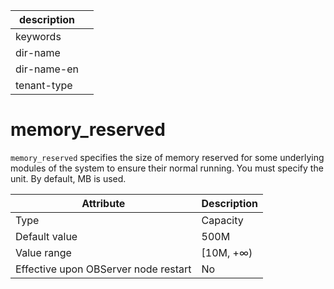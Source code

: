 | description ||
|---|---|
| keywords ||
| dir-name ||
| dir-name-en ||
| tenant-type ||

# memory_reserved

`memory_reserved` specifies the size of memory reserved for some underlying modules of the system to ensure their normal running. You must specify the unit. By default, MB is used.

| **Attribute** | **Description** |
|------------------|------------|
| Type | Capacity |
| Default value | 500M |
| Value range | \[10M, +∞) |
| Effective upon OBServer node restart | No |
